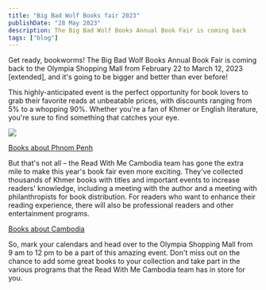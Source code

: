 ```yaml
---
title: "Big Bad Wolf Books fair 2023"
publishDate: "28 May 2023"
description: The Big Bad Wolf Books Annual Book Fair is coming back
tags: ["blog"]
---
```


Get ready, bookworms! The Big Bad Wolf Books Annual Book Fair is coming back to the Olympia Shopping Mall from February 22 to March 12, 2023 \[extended\], and it's going to be bigger and better than ever before!

This highly-anticipated event is the perfect opportunity for book lovers to grab their favorite reads at unbeatable prices, with discounts ranging from 5% to a whopping 90%. Whether you're a fan of Khmer or English literature, you're sure to find something that catches your eye.

![](https://cambopedia.com/wp-content/uploads/2023/02/Big_Bad_Wolf_Books_phnom_penh-1024x768.jpg)

[Books about Phnom Penh](https://cambopedia.com/books-about-phnom-penh/)

But that's not all – the Read With Me Cambodia team has gone the extra mile to make this year's book fair even more exciting. They've collected thousands of Khmer books with titles and important events to increase readers' knowledge, including a meeting with the author and a meeting with philanthropists for book distribution. For readers who want to enhance their reading experience, there will also be professional readers and other entertainment programs.

[Books about Cambodia](https://cambopedia.com/best-books-about-cambodia/)

So, mark your calendars and head over to the Olympia Shopping Mall from 9 am to 12 pm to be a part of this amazing event. Don't miss out on the chance to add some great books to your collection and take part in the various programs that the Read With Me Cambodia team has in store for you.
